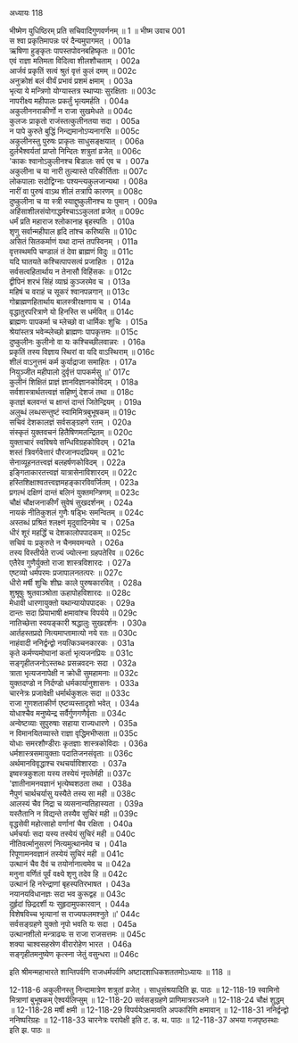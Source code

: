 अध्यायः 118

भीष्मेण युधिष्ठिरम् प्रति सचिवादिगुणवर्णनम् ॥ 1 ॥
भीष्म उवाच 	001  
स श्वा प्रकृतिमापन्नः परं दैन्यमुपागमत् ।	001a  
ऋषिणा हुङ्कृतः पापस्तपोवनबहिष्कृतः ॥	001c  
एवं राज्ञा मतिमता विदित्वा शीलशौचताम् ।	002a  
आर्जवं प्रकृतिं सत्वं श्रुतं वृत्तं कुलं दमम् ॥	002c  
अनुक्रोशं बलं वीर्यं प्रभावं प्रशमं क्षमाम् ।	003a  
भृत्या ये मन्त्रिणो योग्यास्तत्र स्थाप्याः सुरक्षिताः ॥	003c  
नापरीक्ष्य महीपालः प्रकर्तुं भृत्यमर्हति ।	004a  
अकुलीननराकीर्णो न राजा सुखमेधते ॥	004c  
कुलजः प्राकृतो राजंस्तत्कुलीनतया सदा ।	005a  
न पापे कुरुते बुद्धिं निन्द्यमानोऽप्यनागसि ॥	005c  
अकुलीनस्तु पुरुषः प्राकृतः साधुसङ्क्षयात् ।	006a  
दुर्लभैश्वर्यतां प्राप्तो निन्दितः शत्रुतां व्रजेत् ॥	006c  
\'काकः श्वानोऽकुलीनश्च बिडालः सर्प एव च ।	007a  
अकुलीना च या नारी तुल्यास्ते परिकीर्तिताः ॥	007c  
लोकपालाः सदोद्विग्नाः पश्यन्त्यकुलजान्यथा ।	008a  
नारीं वा पुरुषं वाऽथ शीलं तत्रापि कारणम् ॥	008c  
दुष्कुलीना च या स्त्री स्याद्दुष्कुलीनश्च यः पुमान् ।	009a  
अहिंसाशीलसंयोगाद्धर्मश्चाऽऽकुलतां व्रजेत् ॥	009c  
धर्मं प्रति महाराज श्लोकानाह बृहस्पतिः ।	010a  
शृणु सर्वान्महीपाल हृदि तांश्च करिष्यसि ॥	010c  
असितं सितकर्माणं यथा दान्तं तपस्विनम् ।	011a  
वृत्तस्थमपि चण्डालं तं देवा ब्राह्मणं विदुः ॥	011c  
यदि घातयते कश्चित्पापसत्वं प्रजाहितः ।	012a  
सर्वसत्वहितार्थाय न तेनासौ विहिंसकः ॥	012c  
द्वीपिनं शरभं सिंहं व्याघ्रं कुञ्जरमेव च ।	013a  
महिषं च वराहं च सूकरं श्वानपन्नगान् ॥	013c  
गोब्राह्मणहितार्थाय बालस्त्रीरक्षणाय च ।	014a  
वृद्धातुरपरित्राणे यो हिनस्ति स धर्मवित् ॥	014c  
ब्राह्मणः पापकर्मा च म्लेच्छो वा धार्मिकः शुचिः ।	015a  
श्रेयांस्तत्र भवेन्म्लेच्छो ब्राह्मणः पापकृत्तमः ॥	015c  
दुष्कुलीनः कुलीनो वा यः कश्चिच्छीलवान्नरः ।	016a  
प्रकृतिं तस्य विज्ञाय स्थिरां वा यदि वाऽस्थिराम् ॥	016c  
शीलं वाऽनुत्तमं कर्म कुर्याद्राजा समाहितः ।	017a  
नियुञ्जीत महीपालो दुर्वृत्तं पापकर्मसु ॥\'	017c  
कुलीनं शिक्षितं प्राज्ञं ज्ञानविज्ञानकोविदम् ।	018a  
सर्वशास्त्रार्थतत्त्वज्ञं सहिष्णुं देशजं तथा ॥	018c  
कृतज्ञं बलवन्तं च क्षान्तं दान्तं जितेन्द्रियम् ।	019a  
अलुब्धं लब्धसन्तुष्टं स्वामिमित्रबुभूषकम् ॥	019c  
सचिवं देशकालज्ञं सर्वसङ्ग्रहणे रतम् ।	020a  
संस्कृतं युक्तवचनं हितैषिणमतन्द्रितम् ॥	020c  
युक्ताचारं स्वविषये सन्धिविग्रहकोविदम् ।	021a  
शस्तं त्रिवर्गवेत्तारं पौरजानपदप्रियम् ॥	021c  
सेनाव्यूहनतत्त्वज्ञं बलहर्षणकोविदम् ।	022a  
इङ्गिताकारतत्त्वज्ञं यात्रासेनाविशारदम् ॥	022c  
हस्तिशिक्षाश्वतत्त्वज्ञमहङ्कारविवर्जितम् ।	023a  
प्रगल्भं दक्षिणं दान्तं बलिनं युक्तमन्त्रिणम् ॥	023c  
चौक्षं चौक्षजनाकीर्णं सुवेषं सुखदर्शनम् ।	024a  
नायकं नीतिकुशलं गुणैः षड्भिः समन्वितम् ॥	024c  
अस्तब्धं प्रश्रितं श्लक्ष्णं मृदुवादिनमेव च ।	025a  
धीरं शूरं महर्द्धिं च देशकालोपपादकम् ॥	025c  
सचिवं यः प्रकुरुते न चैनमवमन्यते ।	026a  
तस्य विस्तीर्यते राज्यं ज्योत्स्ना ग्रहपतेरिव ॥	026c  
एतैरेव गुणैर्युक्तो राजा शास्त्रविशारदः ।	027a  
एष्टव्यो धर्मपरमः प्रजापालनतत्परः ॥	027c  
धीरो मर्षी शुचिः शीघ्रः काले पुरुषकारवित् ।	028a  
शुश्रूषुः श्रुतवाञ्श्रोता ऊहापोहविशारदः ॥	028c  
मेधावी धारणायुक्तो यथान्यायोपपादकः ।	029a  
दान्तः सदा प्रियाभाषी क्षमावांश्च विपर्यये ॥	029c  
नातिच्छेत्ता स्वयङ्कारी श्रद्धालुः सुखदर्शनः ।	030a  
आर्तहस्तप्रदो नित्यमाप्तामात्यो नये रतः ॥	030c  
नाहंवादी ननिर्द्वन्द्वो नयत्किञ्चनकारकः ।	031a  
कृते कर्मण्यमोघानां कर्ता भृत्यजनप्रियः ॥	031c  
सङ्गृहीतजनोऽस्तब्धः प्रसन्नवदनः सदा ।	032a  
त्राता भृत्यजनापेक्षी न क्रोधी सुमहामनाः ॥	032c  
युक्तदण्डो न निर्दण्डो धर्मकार्यानुशासनः ।	033a  
चारनेत्रः प्रजावेक्षी धर्मार्थकुशलः सदा ॥	033c  
राजा गुणशताकीर्ण एष्टव्यस्तादृशो भवेत् ।	034a  
योधाश्चैव मनुष्येन्द्र सर्वैर्गुणगणैर्वृताः ॥	034c  
अन्वेष्टव्याः सुपुरुषाः सहाया राज्यधारणे ।	035a  
न विमानयितव्यास्ते राज्ञा वृद्धिमभीप्सता ॥	035c  
योधाः समरशौण्डीराः कृतज्ञाः शास्त्रकोविदाः ।	036a  
धर्मशास्त्रसमायुक्ताः पदातिजनसंवृताः ॥	036c  
अर्थमानविवृद्धाश्च रथचर्याविशारदाः ।	037a  
इष्वस्त्रकुशला यस्य तस्येयं नृपतेर्मही ॥	037c  
\'ज्ञातीनामनवज्ञानं भृत्येष्वशठता तथा ।	038a  
नैपुणं चार्थचर्यासु यस्यैते तस्य सा मही ॥	038c  
आलस्यं चैव निद्रा च व्यसनान्यतिहास्यता ।	039a  
यस्तैतानि न विद्यन्ते तस्यैव सुचिरं मही ॥	039c  
वृद्धसेवी महोत्साहो वर्णानां चैव रक्षिता ।	040a  
धर्मचर्याः सदा यस्य तस्येयं सुचिरं मही ॥	040c  
नीतिवर्त्मानुसरणं नित्यमुत्थानमेव च ।	041a  
रिपूणामनवज्ञानं तस्येयं सुचिरं मही ॥	041c  
उत्थानं चैव दैवं च तयोर्नानात्वमेव च ॥	042a  
मनुना वर्णितं पूर्वं वक्ष्ये शृणु तदेव हि ॥	042c  
उत्थानं हि नरेन्द्राणां बृहस्पतिरभाषत ।	043a  
नयानयविधानज्ञः सदा भव कुरूद्वह ॥	043c  
दुर्हृदां छिद्रदर्शी यः सुहृदामुपकारवान् ।	044a  
विशेषविच्च भृत्यानां स राज्यफलमश्नुते ॥\'	044c  
सर्वसङ्ग्रहणे युक्तो नृपो भवति यः सदा ।	045a  
उत्थानशीलो मन्त्राढ्यः स राजा राजसत्तमः ॥	045c  
शक्या चाश्वसहस्रेण वीरारोहेण भारत ।	046a  
सङ्गृहीतमनुष्येण कृत्स्ना जेतुं वसुन्धरा ॥ 	046c  

इति श्रीमन्महाभारते शान्तिपर्वणि राजधर्मपर्वणि अष्टादशाधिकशततमोऽध्यायः ॥ 118 ॥

12-118-6 अकुलीनस्तु निन्दामात्रेण शत्रुतां व्रजेत् । साधुसंश्रयादिति झ. पाठः ॥ 12-118-19 स्वामिनो मित्राणां बुभूषकम् ऐश्वर्यलिप्सुम् ॥ 12-118-20 सर्वसङ्ग्रहणे प्राणिमात्ररञ्जने ॥ 12-118-24 चौक्षं शुद्धम् ॥ 12-118-28 मर्षी क्षमी ॥ 12-118-29 विपर्ययेऽक्षमावति अपकारिणि क्षमावान् ॥ 12-118-31 ननिर्द्वन्द्वो ननिष्परिग्रहः ॥ 12-118-33 चारनेत्रः परापेक्षी इति ट. ड. थ. पाठः ॥ 12-118-37 अभया गजपृष्ठस्थाः इति झ. पाठः ॥
